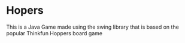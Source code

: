 # Hopers
This is a Java Game made using the swing library that is based on the popular Thinkfun Hoppers board game

